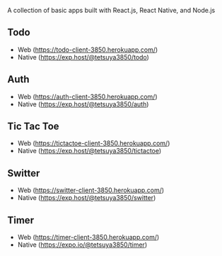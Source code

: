 A collection of basic apps built with React.js, React Native, and Node.js

## Todo

* Web (https://todo-client-3850.herokuapp.com/)
* Native (https://exp.host/@tetsuya3850/todo)

## Auth

* Web (https://auth-client-3850.herokuapp.com/)
* Native (https://exp.host/@tetsuya3850/auth)

## Tic Tac Toe

* Web (https://tictactoe-client-3850.herokuapp.com/)
* Native (https://exp.host/@tetsuya3850/tictactoe)

## Switter

* Web (https://switter-client-3850.herokuapp.com/)
* Native (https://exp.host/@tetsuya3850/switter)

## Timer

* Web (https://timer-client-3850.herokuapp.com/)
* Native (https://expo.io/@tetsuya3850/timer)
